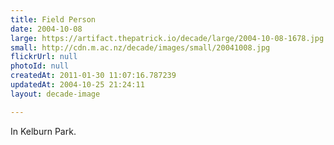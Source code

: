 ```yaml
---
title: Field Person
date: 2004-10-08
large: https://artifact.thepatrick.io/decade/large/2004-10-08-1678.jpg
small: http://cdn.m.ac.nz/decade/images/small/20041008.jpg
flickrUrl: null
photoId: null
createdAt: 2011-01-30 11:07:16.787239
updatedAt: 2004-10-25 21:24:11
layout: decade-image

---
```

In Kelburn Park.

